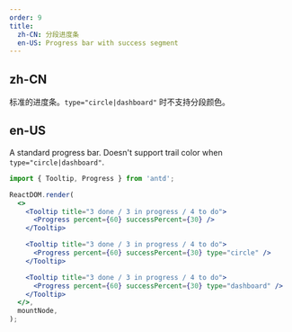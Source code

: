 ```yaml
---
order: 9
title:
  zh-CN: 分段进度条
  en-US: Progress bar with success segment
---
```


## zh-CN

标准的进度条。`type="circle|dashboard"` 时不支持分段颜色。

## en-US

A standard progress bar. Doesn't support trail color when `type="circle|dashboard"`.

```jsx
import { Tooltip, Progress } from 'antd';

ReactDOM.render(
  <>
    <Tooltip title="3 done / 3 in progress / 4 to do">
      <Progress percent={60} successPercent={30} />
    </Tooltip>

    <Tooltip title="3 done / 3 in progress / 4 to do">
      <Progress percent={60} successPercent={30} type="circle" />
    </Tooltip>

    <Tooltip title="3 done / 3 in progress / 4 to do">
      <Progress percent={60} successPercent={30} type="dashboard" />
    </Tooltip>
  </>,
  mountNode,
);
```
